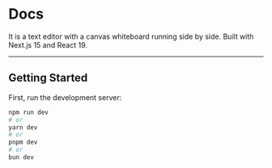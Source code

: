 # Docs

It is a text editor with a canvas whiteboard running side by side. Built with Next.js 15 and React 19.

---

## Getting Started

First, run the development server:

```bash
npm run dev
# or
yarn dev
# or
pnpm dev
# or
bun dev
